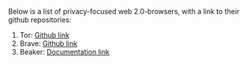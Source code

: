 Below is a list of privacy-focused web 2.0-browsers, with a link to their github repositories:

1) Tor: [Github link](https://github.com/TheTorProject)
2) Brave: [Github link](https://github.com/brave/)
3) Beaker: [Documentation link](https://beakerbrowser.com/docs/)

